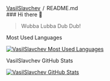 <!--
**VasilSlavchev/vasilslavchev** is a ✨ _special_ ✨ repository because its `README.md` (this file) appears on your GitHub profile.
Here are some ideas to get you started:
- 🔭 I’m currently working on ...
- 🌱 I’m currently learning ...
- 👯 I’m looking to collaborate on ...
- 🤔 I’m looking for help with ...
- 💬 Ask me about ...
- 📫 How to reach me: ...
- 😄 Pronouns: ...
- ⚡ Fun fact: ...
-->
<div class="position-relative">
    <div class="Box mt-4">
        <div class="Box-body p-4">
            <div class="d-flex flex-justify-between">
                <div class="text-mono text-small mb-3">
                    <a href="/VasilSlavchev/VasilSlavchev" class="no-underline Link--primary">VasilSlavchev</a>
                    <span class="color-text-tertiary d-inline-block" style="padding:0px 2px;">/
                    </span>README<span class="color-text-tertiary">.md</span>
                </div>
            </div>
            ### Hi there 👋
            <blockquote>
            <p>Wubba Lubba Dub Dub!</p>
            </blockquote>
            <article class="markdown-body entry-content container-lg f5" itemprop="text">
                <div class="Box pinned-item-list-item d-flex p-3 width-full public source">
                    <div class="pinned-item-list-item-content">
                        <p class="pinned-item-desc color-text-secondary text-small d-block mt-2 mb-3">
                            Most Used Languages
                        </p>
                        <p class="mb-0 f6 color-text-secondary">
                            <a href="/VasilSlavchev/projects/stargazers" class="pinned-item-meta Link--muted ">
                                <img src="https://github-readme-stats.vercel.app/api/top-langs/?username=VasilSlavchev&amp;layout=compact" alt="VasilSlavchev Most Used Languages">
                            </a>
                        </p>
                    </div>
                </div>
                <div class="Box pinned-item-list-item d-flex p-3 width-full public source">
                    <div class="pinned-item-list-item-content">
                        <p class="pinned-item-desc color-text-secondary text-small d-block mt-2 mb-3">
                            VasilSlavchev GitHub Stats
                        </p>
                        <p class="mb-0 f6 color-text-secondary">
                            <a href="/VasilSlavchev/projects/stargazers" class="pinned-item-meta Link--muted ">
                                <img src="https://github-readme-stats.vercel.app/api?username=VasilSlavchev&amp;show_icons=true" alt="VasilSlavchev GitHub Stats">
                            </a>
                        </p>
                    </div>
                </div>
            </article>
        </div>
    </div>
</div>
